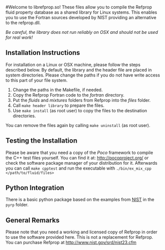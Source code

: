 
#Welcome to librefprop.so!
These files allow you to compile the Refprop fluid property database as a shared library for Linux systems. This enables you to use the Fortran sources developed by NIST providing an alternative to the refprop.dll. 

*Be careful, the library does not run reliably on OSX and should not be used for real work!*

## Installation Instructions
For installation on a Linux or OSX machine, please follow the steps described below. By default, the library and the header file are placed in system directories. Please change the paths if you do not have write access to this part of your file system. 

1.  Change the paths in the Makefile, if needed.
2.  Copy the Refprop Fortran code to the *fortran* directory.
3.  Put the *fluids* and *mixtures* folders from Refprop into the *files* folder.
4.  Call `make header library` to prepare the files. 
5.  Use `make install` (as root user) to copy the files to the destination directories.

You can remove the files again by calling `make uninstall` (as root user). 

## Testing the Installation
Please be aware that you need a copy of the *Poco* framework to compile the C++ test files yourself. You can find it at: http://pocoproject.org/ or check the software package manager of your distribution for it. Afterwards you can call `make cpptest` and run the executable with `./bin/ex_mix_cpp </path/to/fluid/files>`

## Python Integration
There is a basic python package based on the examples from
[NIST](http://www.boulder.nist.gov/div838/theory/refprop/Frequently_asked_questions.htm#PythonApplications "NIST homepage")
in the `pyrp` folder. 

## General Remarks
Please note that you need a working and licensed copy of Refprop in order to use the software provided here. This is not a replacement for Refprop. You can purchase Refprop at http://www.nist.gov/srd/nist23.cfm
